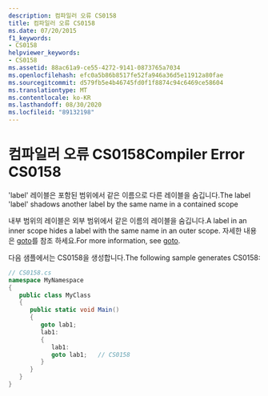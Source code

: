 ```yaml
---
description: 컴파일러 오류 CS0158
title: 컴파일러 오류 CS0158
ms.date: 07/20/2015
f1_keywords:
- CS0158
helpviewer_keywords:
- CS0158
ms.assetid: 88ac61a9-ce55-4272-9141-0873765a7034
ms.openlocfilehash: efc0a5b86b8517fe52fa946a36d5e11912a80fae
ms.sourcegitcommit: d579fb5e4b46745fd0f1f8874c94c6469ce58604
ms.translationtype: MT
ms.contentlocale: ko-KR
ms.lasthandoff: 08/30/2020
ms.locfileid: "89132198"
---
```

# <a name="compiler-error-cs0158"></a><span data-ttu-id="6b03b-103">컴파일러 오류 CS0158</span><span class="sxs-lookup"><span data-stu-id="6b03b-103">Compiler Error CS0158</span></span>
<span data-ttu-id="6b03b-104">'label' 레이블은 포함된 범위에서 같은 이름으로 다른 레이블을 숨깁니다.</span><span class="sxs-lookup"><span data-stu-id="6b03b-104">The label 'label' shadows another label by the same name in a contained scope</span></span>  
  
 <span data-ttu-id="6b03b-105">내부 범위의 레이블은 외부 범위에서 같은 이름의 레이블을 숨깁니다.</span><span class="sxs-lookup"><span data-stu-id="6b03b-105">A label in an inner scope hides a label with the same name in an outer scope.</span></span> <span data-ttu-id="6b03b-106">자세한 내용은 [goto](../language-reference/keywords/goto.md)를 참조 하세요.</span><span class="sxs-lookup"><span data-stu-id="6b03b-106">For more information, see [goto](../language-reference/keywords/goto.md).</span></span>  
  
 <span data-ttu-id="6b03b-107">다음 샘플에서는 CS0158을 생성합니다.</span><span class="sxs-lookup"><span data-stu-id="6b03b-107">The following sample generates CS0158:</span></span>  
  
```csharp  
// CS0158.cs  
namespace MyNamespace  
{  
   public class MyClass  
   {  
      public static void Main()  
      {  
         goto lab1;  
         lab1:  
         {  
            lab1:  
            goto lab1;   // CS0158  
         }  
      }  
   }  
}  
```
